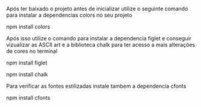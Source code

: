 Após ter baixado o projeto antes de inicializar utilize o seguinte comando para instalar a dependencias colors no seu projeto 

npm install colors

 Após isso utilize o comando para instalar a dependencia figlet e conseguir vizualizar as ASCII art e a biblioteca chalk para ter acesso a mais alterações de cores no terminal 

npm install figlet

npm install chalk

Para verificar as fontes estilizadas instale tambem a dependencia cfonts

 npm install cfonts

 